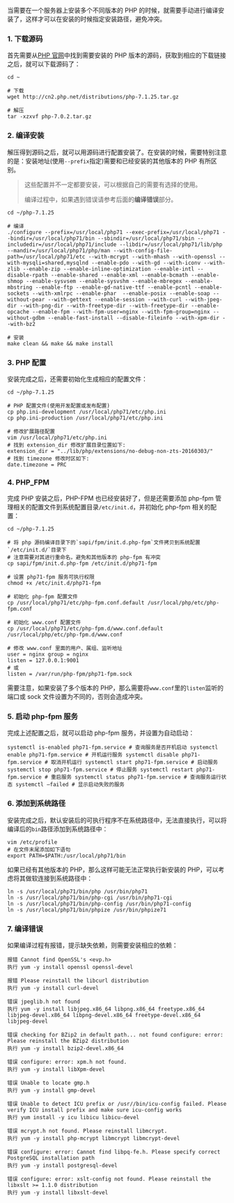 当需要在一个服务器上安装多个不同版本的 PHP 的时候，就需要手动进行编译安装了，这样才可以在安装的时候指定安装路径，避免冲突。

### 1. 下载源码

首先需要从[PHP 官网](http://php.net/downloads.php)中找到需要安装的 PHP 版本的源码，获取到相应的下载链接之后，就可以下载源码了：

```shell
cd ~

# 下载
wget http://cn2.php.net/distributions/php-7.1.25.tar.gz

# 解压
tar -xzxvf php-7.0.2.tar.gz
```

### 2. 编译安装

解压得到源码之后，就可以用源码进行配置安装了。在安装的时候，需要特别注意的是：安装地址(使用`--prefix`指定)需要和已经安装的其他版本的 PHP 有所区别。

> 这些配置并不一定都要安装，可以根据自己的需要有选择的使用。
> 
> 编译过程中，如果遇到错误请参考后面的**编译错误**部分。

```shell
cd ~/php-7.1.25

# 编译
./configure --prefix=/usr/local/php71 --exec-prefix=/usr/local/php71 --bindir=/usr/local/php71/bin --sbindir=/usr/local/php71/sbin --includedir=/usr/local/php71/include --libdir=/usr/local/php71/lib/php --mandir=/usr/local/php71/php/man --with-config-file-path=/usr/local/php71/etc --with-mcrypt --with-mhash --with-openssl --with-mysqli=shared,mysqlnd --enable-pdo --with-gd --with-iconv --with-zlib --enable-zip --enable-inline-optimization --enable-intl --disable-rpath --enable-shared --enable-xml --enable-bcmath --enable-shmop --enable-sysvsem --enable-sysvshm --enable-mbregex --enable-mbstring --enable-ftp --enable-gd-native-ttf --enable-pcntl --enable-sockets --with-xmlrpc --enable-phar  --enable-posix --enable-soap --without-pear --with-gettext --enable-session --with-curl --with-jpeg-dir --with-png-dir --with-freetype-dir --with-freetype-dir --enable-opcache --enable-fpm --with-fpm-user=nginx --with-fpm-group=nginx --without-gdbm --enable-fast-install --disable-fileinfo --with-xpm-dir --with-bz2

# 安装
make clean && make && make install
```

### 3. PHP 配置

安装完成之后，还需要初始化生成相应的配置文件：

```shell
cd ~/php-7.1.25

# PHP 配置文件(使用开发配置或发布配置)
cp php.ini-development /usr/local/php71/etc/php.ini
cp php.ini-production /usr/local/php71/etc/php.ini

# 修改扩展路径配置
vim /usr/local/php71/etc/php.ini
# 找到 extension_dir 修改扩展目录位置如下:
extension_dir = "../lib/php/extensions/no-debug-non-zts-20160303/"
# 找到 timezone 修改时区如下:
date.timezone = PRC
```

### 4. PHP_FPM

完成 PHP 安装之后，PHP-FPM 也已经安装好了，但是还需要添加 php-fpm 管理相关的配置文件到系统配置目录`/etc/init.d`，并初始化 php-fpm 相关的配置：

```shell
cd ~/php-7.1.25

# 将 php 源码编译目录下的`sapi/fpm/init.d.php-fpm`文件拷贝到系统配置`/etc/init.d/`目录下
# 注意需要对其进行重命名，避免和其他版本的 php-fpm 有冲突
cp sapi/fpm/init.d.php-fpm /etc/init.d/php71-fpm

# 设置 php71-fpm 服务可执行权限
chmod +x /etc/init.d/php71-fpm

# 初始化 php-fpm 配置文件
cp /usr/local/php71/etc/php-fpm.conf.default /usr/local/php/etc/php-fpm.conf

# 初始化 www.conf 配置文件
cp /usr/local/php71/etc/php-fpm.d/www.conf.default /usr/local/php/etc/php-fpm.d/www.conf

# 修改 www.conf 里面的用户、属组、监听地址
user = nginx group = nginx
listen = 127.0.0.1:9001
# 或
listen = /var/run/php-fpm/php71-fpm.sock
```

需要注意，如果安装了多个版本的 PHP，那么需要将`www.conf`里的`listen`监听的端口或 sock 文件设置为不同的，否则会造成冲突。

### 5. 启动 php-fpm 服务

完成上述配置之后，就可以启动 php-fpm 服务，并设置为自动启动：

```shell
systemctl is-enabled php71-fpm.service # 查询服务是否开机启动 systemctl enable php71-fpm.service # 开机运行服务 systemctl disable php71-fpm.service # 取消开机运行 systemctl start php71-fpm.service # 启动服务 systemctl stop php71-fpm.service # 停止服务 systemctl restart php71-fpm.service # 重启服务 systemctl status php71-fpm.service # 查询服务运行状态 systemctl —failed # 显示启动失败的服务
```

### 6. 添加到系统路径

安装完成之后，默认安装后的可执行程序不在系统路径中，无法直接执行，可以将编译后的`bin`路径添加到系统路径中：

```shell
vim /etc/profile
# 在文件末尾添加如下语句
export PATH=$PATH:/usr/local/php71/bin
```

如果已经有其他版本的 PHP，那么这样可能无法正常执行新安装的 PHP，可以考虑将其做软连接到系统路径中：

```shell
ln -s /usr/local/php71/bin/php /usr/bin/php71
ln -s /usr/local/php71/bin/php-cgi /usr/bin/php71-cgi
ln -s /usr/local/php71/bin/php-config /usr/bin/php71-config
ln -s /usr/local/php71/bin/phpize /usr/bin/phpize71
```

### 7. 编译错误

如果编译过程有报错，提示缺失依赖，则需要安装相应的依赖：

```
报错 Cannot find OpenSSL's <evp.h>
执行 yum -y install openssl openssl-devel

报错 Please reinstall the libcurl distribution
执行 yum -y install curl-devel

错误 jpeglib.h not found
执行 yum -y install libjpeg.x86_64 libpng.x86_64 freetype.x86_64 libjpeg-devel.x86_64 libpng-devel.x86_64 freetype-devel.x86_64 libjpeg-devel

错误 checking for BZip2 in default path... not found configure: error: Please reinstall the BZip2 distribution
执行 yum -y install bzip2-devel.x86_64

错误 configure: error: xpm.h not found.
执行 yum -y install libXpm-devel

错误 Unable to locate gmp.h
执行 yum -y install gmp-devel

错误 Unable to detect ICU prefix or /usr//bin/icu-config failed. Please verify ICU install prefix and make sure icu-config works
执行 yum install -y icu libicu libicu-devel

错误 mcrypt.h not found. Please reinstall libmcrypt.
执行 yum -y install php-mcrypt libmcrypt libmcrypt-devel

错误 configure: error: Cannot find libpq-fe.h. Please specify correct PostgreSQL installation path
执行 yum -y install postgresql-devel

错误 configure: error: xslt-config not found. Please reinstall the libxslt >= 1.1.0 distribution
执行 yum -y install libxslt-devel
```



